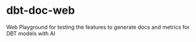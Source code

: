 # dbt-doc-web
Web Playground for testing the features to generate docs and metrics for DBT models with AI
